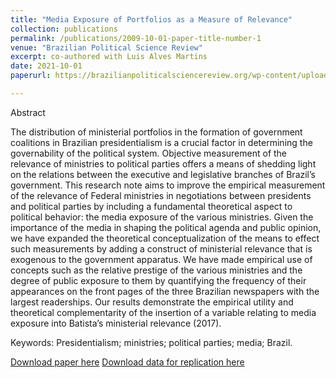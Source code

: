```yaml
---
title: "Media Exposure of Portfolios as a Measure of Relevance"
collection: publications
permalink: /publications/2009-10-01-paper-title-number-1
venue: "Brazilian Political Science Review"
excerpt: co-authored with Luis Alves Martins
date: 2021-10-01
paperurl: https://brazilianpoliticalsciencereview.org/wp-content/uploads/articles_xml/1981-3821-bpsr-15-1-e0001/1981-3821-bpsr-15-1-e0001.x89995.pdf

---
```


Abstract

The distribution of ministerial portfolios in the formation of government coalitions in Brazilian presidentialism is a crucial factor in determining the governability of the political system. Objective measurement of the relevance of ministries to political parties offers a means of shedding light on the relations between the executive and legislative branches of Brazil’s government. This research note aims to improve the empirical measurement of the relevance of Federal ministries in negotiations between presidents and political parties by including a fundamental theoretical aspect to political behavior: the media exposure of the various ministries. Given the importance of the media in shaping the political agenda and public opinion, we have expanded the theoretical conceptualization of the means to effect such measurements by adding a construct of ministerial relevance that is exogenous to the government apparatus. We have made empirical use of concepts such as the relative prestige of the various ministries and the degree of public exposure to them by quantifying the frequency of their appearances on the front pages of the three Brazilian newspapers with the largest readerships. Our results demonstrate the
empirical utility and theoretical complementarity of the insertion of a variable relating to media exposure into Batista’s ministerial relevance (2017).

Keywords: Presidentialism; ministries; political parties; media; Brazil.

[Download paper here](https://brazilianpoliticalsciencereview.org/wp-content/uploads/articles_xml/1981-3821-bpsr-15-1-e0001/1981-3821-bpsr-15-1-e0001.x89995.pdf)
[Download data for replication here](https://dataverse.harvard.edu/dataset.xhtml?persistentId=doi:10.7910/DVN/NCPXYV)
